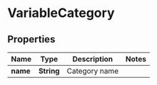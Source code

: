 
# VariableCategory

## Properties
Name | Type | Description | Notes
------------ | ------------- | ------------- | -------------
**name** | **String** | Category name | 



